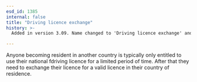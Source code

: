 ```yaml
---
esd_id: 1385
internal: false
title: "Driving licence exchange"
history: >-
  Added in version 3.09. Name changed to 'Driving licence exchange' and scope notes updated in version 4.00.

---
```


Anyone becoming resident in another country is typically only entitled to use their national fdriving licence for a limited period of time.  After that they need to exchange their licence for a valid licence in their country of residence.

